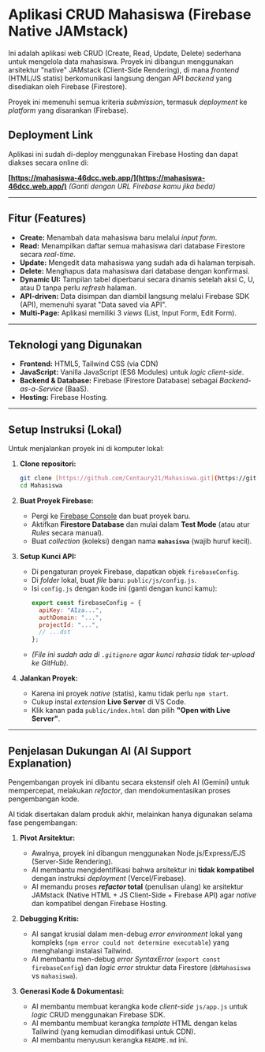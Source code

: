 # Aplikasi CRUD Mahasiswa (Firebase Native JAMstack)

Ini adalah aplikasi web CRUD (Create, Read, Update, Delete) sederhana untuk mengelola data mahasiswa. Proyek ini dibangun menggunakan arsitektur "native" JAMstack (Client-Side Rendering), di mana *frontend* (HTML/JS statis) berkomunikasi langsung dengan API *backend* yang disediakan oleh Firebase (Firestore).

Proyek ini memenuhi semua kriteria *submission*, termasuk *deployment* ke *platform* yang disarankan (Firebase).

##  Deployment Link

Aplikasi ini sudah di-deploy menggunakan Firebase Hosting dan dapat diakses secara online di:

**[https://mahasiswa-46dcc.web.app/](https://mahasiswa-46dcc.web.app/)** *(Ganti dengan URL Firebase kamu jika beda)*

---

##  Fitur (Features)

* **Create:** Menambah data mahasiswa baru melalui *input form*.
* **Read:** Menampilkan daftar semua mahasiswa dari database Firestore secara *real-time*.
* **Update:** Mengedit data mahasiswa yang sudah ada di halaman terpisah.
* **Delete:** Menghapus data mahasiswa dari database dengan konfirmasi.
* **Dynamic UI:** Tampilan tabel diperbarui secara dinamis setelah aksi C, U, atau D tanpa perlu *refresh* halaman.
* **API-driven:** Data disimpan dan diambil langsung melalui Firebase SDK (API), memenuhi syarat "Data saved via API".
* **Multi-Page:** Aplikasi memiliki 3 *views* (List, Input Form, Edit Form).

---

##  Teknologi yang Digunakan

* **Frontend:** HTML5, Tailwind CSS (via CDN)
* **JavaScript:** Vanilla JavaScript (ES6 Modules) untuk *logic* *client-side*.
* **Backend & Database:** Firebase (Firestore Database) sebagai *Backend-as-a-Service* (BaaS).
* **Hosting:** Firebase Hosting.

---

## Setup Instruksi (Lokal)

Untuk menjalankan proyek ini di komputer lokal:

1.  **Clone repositori:**
    ```bash
    git clone [https://github.com/Centaury21/Mahasiswa.git](https://github.com/Centaury21/Mahasiswa.git)
    cd Mahasiswa
    ```

2.  **Buat Proyek Firebase:**
    * Pergi ke [Firebase Console](https://console.firebase.google.com/) dan buat proyek baru.
    * Aktifkan **Firestore Database** dan mulai dalam **Test Mode** (atau atur *Rules* secara manual).
    * Buat *collection* (koleksi) dengan nama **`mahasiswa`** (wajib huruf kecil).

3.  **Setup Kunci API:**
    * Di pengaturan proyek Firebase, dapatkan objek `firebaseConfig`.
    * Di *folder* lokal, buat *file* baru: `public/js/config.js`.
    * Isi `config.js` dengan kode ini (ganti dengan kunci kamu):
        ```javascript
        export const firebaseConfig = {
          apiKey: "AIza...",
          authDomain: "...",
          projectId: "...",
          // ...dst
        };
        ```
    * *(File ini sudah ada di `.gitignore` agar kunci rahasia tidak ter-upload ke GitHub)*.

4.  **Jalankan Proyek:**
    * Karena ini proyek *native* (statis), kamu tidak perlu `npm start`.
    * Cukup instal *extension* **Live Server** di VS Code.
    * Klik kanan pada `public/index.html` dan pilih **"Open with Live Server"**.

---

## Penjelasan Dukungan AI (AI Support Explanation)

Pengembangan proyek ini dibantu secara ekstensif oleh AI (Gemini) untuk mempercepat, melakukan *refactor*, dan mendokumentasikan proses pengembangan kode.

AI tidak disertakan dalam produk akhir, melainkan hanya digunakan selama fase pengembangan:

1.  **Pivot Arsitektur:**
    * Awalnya, proyek ini dibangun menggunakan Node.js/Express/EJS (Server-Side Rendering).
    * AI membantu mengidentifikasi bahwa arsitektur ini **tidak kompatibel** dengan instruksi *deployment* (Vercel/Firebase).
    * AI memandu proses ***refactor* total** (penulisan ulang) ke arsitektur JAMstack (Native HTML + JS Client-Side + Firebase API) agar *native* dan kompatibel dengan Firebase Hosting.

2.  **Debugging Kritis:**
    * AI sangat krusial dalam men-debug *error* *environment* lokal yang kompleks (`npm error could not determine executable`) yang menghalangi instalasi Tailwind.
    * AI membantu men-debug *error* *SyntaxError* (`export const firebaseConfig`) dan *logic error* struktur data Firestore (`dbMahasiswa` vs `mahasiswa`).

3.  **Generasi Kode & Dokumentasi:**
    * AI membantu membuat kerangka kode *client-side* `js/app.js` untuk *logic* CRUD menggunakan Firebase SDK.
    * AI membantu membuat kerangka *template* HTML dengan kelas Tailwind (yang kemudian dimodifikasi untuk CDN).
    * AI membantu menyusun kerangka `README.md` ini.
